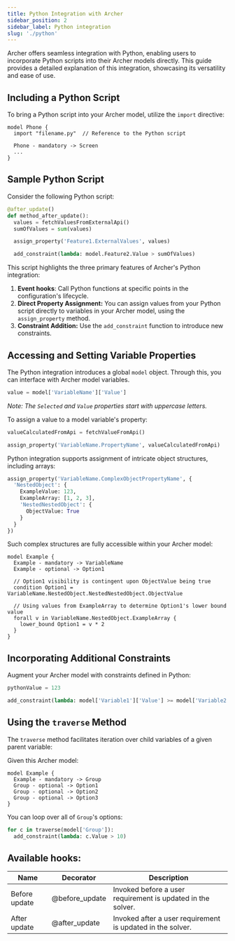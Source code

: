 ```yaml
---
title: Python Integration with Archer
sidebar_position: 2
sidebar_label: Python integration
slug: './python'
---
```


Archer offers seamless integration with Python, enabling users to incorporate Python scripts into their Archer models directly. This guide provides a detailed explanation of this integration, showcasing its versatility and ease of use.

## Including a Python Script

To bring a Python script into your Archer model, utilize the `import` directive:

```archer
model Phone {
  import "filename.py"  // Reference to the Python script

  Phone - mandatory -> Screen
  ...
}
```

## Sample Python Script

Consider the following Python script:

```python
@after_update()
def method_after_update():
  values = fetchValuesFromExternalApi()
  sumOfValues = sum(values)

  assign_property('Feature1.ExternalValues', values)

  add_constraint(lambda: model.Feature2.Value > sumOfValues)
```

This script highlights the three primary features of Archer's Python integration:

1. **Event hooks**: Call Python functions at specific points in the configuration's lifecycle.
2. **Direct Property Assignment:** You can assign values from your Python script directly to variables in your Archer model, using the `assign_property` method.
3. **Constraint Addition:** Use the `add_constraint` function to introduce new constraints.

## Accessing and Setting Variable Properties

The Python integration introduces a global `model` object. Through this, you can interface with Archer model variables.

```python
value = model['VariableName']['Value']
```

*Note: The `Selected` and `Value` properties start with uppercase letters.*

To assign a value to a model variable's property:

```python
valueCalculatedFromApi = fetchValueFromApi()

assign_property('VariableName.PropertyName', valueCalculatedFromApi)
```

Python integration supports assignment of intricate object structures, including arrays:

```python
assign_property('VariableName.ComplexObjectPropertyName', {
  'NestedObject': {
    ExampleValue: 123,
    ExampleArray: [1, 2, 3],
    'NestedNestedObject': {
      ObjectValue: True
    }
  }
})
```

Such complex structures are fully accessible within your Archer model:

```archer
model Example {
  Example - mandatory -> VariableName
  Example - optional -> Option1

  // Option1 visibility is contingent upon ObjectValue being true
  condition Option1 = VariableName.NestedObject.NestedNestedObject.ObjectValue

  // Using values from ExampleArray to determine Option1's lower bound value
  forall v in VariableName.NestedObject.ExampleArray {
    lower_bound Option1 = v * 2
  }
}
```

## Incorporating Additional Constraints

Augment your Archer model with constraints defined in Python:

```python
pythonValue = 123

add_constraint(lambda: model['Variable1']['Value'] >= model['Variable2']['Value'] * pythonValue)
```

## Using the `traverse` Method

The `traverse` method facilitates iteration over child variables of a given parent variable:

Given this Archer model:
```archer
model Example {
  Example - mandatory -> Group
  Group - optional -> Option1
  Group - optional -> Option2
  Group - optional -> Option3
}
```

You can loop over all of `Group`'s options:

```python
for c in traverse(model['Group']):
  add_constraint(lambda: c.Value > 10)
```

## Available hooks:
|Name | Decorator | Description |
| --- | --- | --- |
| Before update | @before_update | Invoked before a user requirement is updated in the solver. |
| After update | @after_update | Invoked after a user requirement is updated in the solver. |
